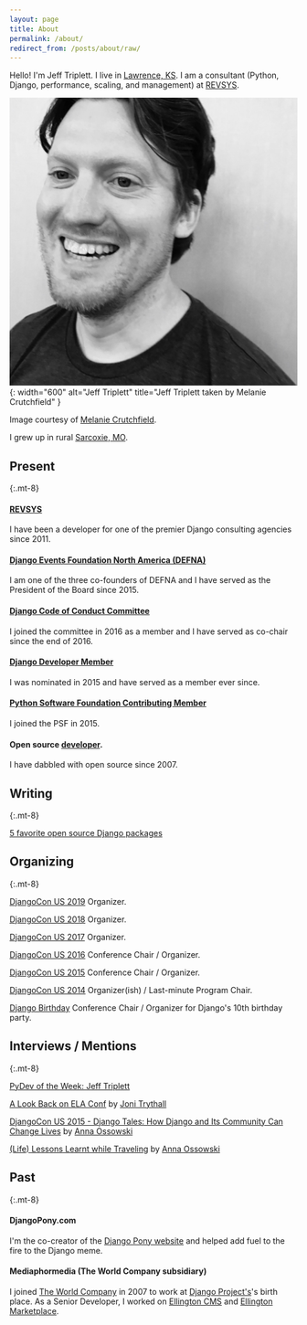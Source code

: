 ```yaml
---
layout: page
title: About
permalink: /about/
redirect_from: /posts/about/raw/
---
```


Hello! I'm Jeff Triplett. I live in [Lawrence, KS](http://en.wikipedia.org/wiki/Lawrence,_Kansas). I am a consultant (Python, Django, performance, scaling, and management) at [REVSYS](http://revsys.com/).

![](/assets/images/dcus-2017-bw.jpg){: width="600" alt="Jeff Triplett" title="Jeff Triplett taken by Melanie Crutchfield" }

Image courtesy of [Melanie Crutchfield](https://twitter.com/HelloMelanieC).

I grew up in rural [Sarcoxie, MO](http://en.wikipedia.org/wiki/Sarcoxie,_Missouri).

## Present
{:.mt-8}

#### [REVSYS](http://revsys.com/)

I have been a developer for one of the premier Django consulting agencies since 2011.

#### [Django Events Foundation North America (DEFNA)](https://github.com/defna)

I am one of the three co-founders of DEFNA and I have served as the President of the Board since 2015.

#### [Django Code of Conduct Committee](https://www.djangoproject.com/foundation/committees/#conduct)

I joined the committee in 2016 as a member and I have served as co-chair since the end of 2016.

#### [Django Developer Member](https://www.djangoproject.com/foundation/developer-members/)

I was nominated in 2015 and have served as a member ever since.

#### [Python Software Foundation Contributing Member](https://www.python.org/psf/membership/)

I joined the PSF in 2015.

#### Open source [developer](https://github.com/jefftriplett).

I have dabbled with open source since 2007.

## Writing
{:.mt-8}

[5 favorite open source Django packages](https://opensource.com/business/15/12/5-favorite-open-source-django-packages)

## Organizing
{:.mt-8}

[DjangoCon US 2019](https://2019.djangocon.us/) Organizer.

[DjangoCon US 2018](https://2018.djangocon.us/) Organizer.

[DjangoCon US 2017](https://2017.djangocon.us/) Organizer.

[DjangoCon US 2016](https://2016.djangocon.us/) Conference Chair / Organizer.

[DjangoCon US 2015](https://2015.djangocon.us/) Conference Chair / Organizer.

[DjangoCon US 2014](https://2014.djangocon.us/) Organizer(ish) / Last-minute Program Chair.

[Django Birthday](https://djangobirthday.com/) Conference Chair / Organizer for Django's 10th birthday party.

## Interviews / Mentions
{:.mt-8}

[PyDev of the Week: Jeff Triplett](http://www.blog.pythonlibrary.org/2016/01/04/pydev-of-the-week-jeff-triplett/)

[A Look Back on ELA Conf](http://jonibologna.com/a-look-back-on-ela-conf/) by [Joni Trythall](https://twitter.com/JoniTrythall)

[DjangoCon US 2015 - Django Tales: How Django and Its Community Can Change Lives](https://www.youtube.com/watch?v=JQkM_fOlb2A) by [Anna Ossowski](https://twitter.com/OssAnna16)

[(Life) Lessons Learnt while Traveling](http://anna-oz.tumblr.com/post/156114754840/life-lessons-learnt-while-traveling) by [Anna Ossowski](https://twitter.com/OssAnna16)

## Past
{:.mt-8}

#### DjangoPony.com

I'm the co-creator of the [Django Pony website](http://www.djangopony.com/) and helped add fuel to the fire to the Django meme.

#### Mediaphormedia (The World Company subsidiary)

I joined [The World Company](http://www.theworldco.net) in 2007 to work at [Django Project's](http://djangoproject.com/)'s birth place. As a Senior Developer, I worked on [Ellington CMS](https://www.ellingtoncms.com/) and [Ellington Marketplace](https://www.ellingtoncms.com/marketplace/).
